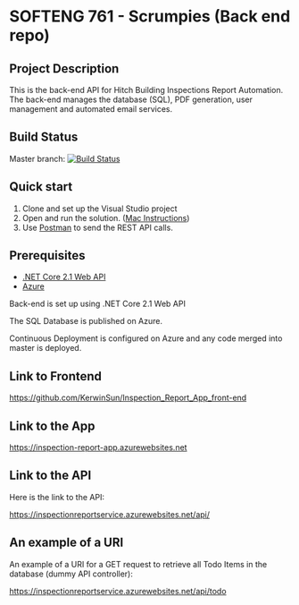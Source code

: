 # SOFTENG 761 - Scrumpies (Back end repo)

## Project Description
This is the back-end API for Hitch Building Inspections Report Automation. The back-end manages the database (SQL), PDF generation, user management and automated email services.

## Build Status
Master branch: [![Build Status](https://travis-ci.com/KerwinSun/Inspection_Report_App_back-end.png)](https://travis-ci.com/KerwinSun/Inspection_Report_App_back-end)

## Quick start
1. Clone and set up the Visual Studio project
2. Open and run the solution. ([Mac Instructions](https://github.com/KerwinSun/Inspection_Report_App_front-end/wiki/Using-Local-SQL-Server-on-Mac))
3. Use [Postman](https://www.getpostman.com/) to send the REST API calls.

## Prerequisites
* [.NET Core 2.1 Web API](https://docs.microsoft.com/en-us/aspnet/core/web-api/?view=aspnetcore-2.1)
* [Azure](https://azure.microsoft.com/en-us/)

Back-end is set up using .NET Core 2.1 Web API

The SQL Database is published on Azure.

Continuous Deployment is configured on Azure and any code merged into master is deployed.

## Link to Frontend

https://github.com/KerwinSun/Inspection_Report_App_front-end

## Link to the App

https://inspection-report-app.azurewebsites.net


## Link to the API
Here is the link to the API:

https://inspectionreportservice.azurewebsites.net/api/

## An example of a URI
An example of a URI for a GET request to retrieve all Todo Items in the database (dummy API controller):

https://inspectionreportservice.azurewebsites.net/api/todo
